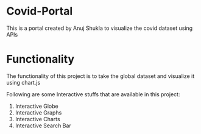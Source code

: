 # Covid-Portal

This is a portal created by Anuj Shukla to visualize the covid dataset using APIs

# Functionality

The functionality of this project is to take the global dataset and visualize it using chart.js

Following are some Interactive stuffs that are available in this project:

1. Interactive Globe
2. Interactive Graphs
3. Interactive Charts
4. Interactive Search Bar
